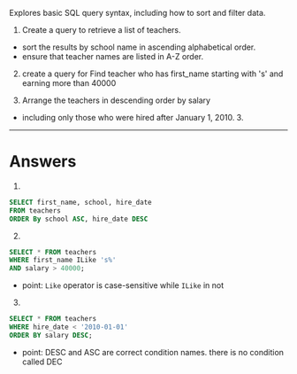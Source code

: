 Explores basic SQL query syntax, including how to sort and filter data.

1. Create a query to retrieve a list of teachers.

- sort the results by school name in ascending alphabetical order.
- ensure that teacher names are listed in A-Z order.

2. create a query for Find teacher who has first_name starting with 's' and earning more than 40000

3. Arrange the teachers in descending order by salary

- including only those who were hired after January 1, 2010. 3.

---

# Answers

1.

```sql
SELECT first_name, school, hire_date
FROM teachers
ORDER By school ASC, hire_date DESC
```

2.

```sql
SELECT * FROM teachers
WHERE first_name ILike 's%'
AND salary > 40000;
```

- point: `Like` operator is case-sensitive while `ILike` in not

3.

```sql
SELECT * FROM teachers
WHERE hire_date < '2010-01-01'
ORDER BY salary DESC;
```

- point: DESC and ASC are correct condition names. there is no condition called DEC
